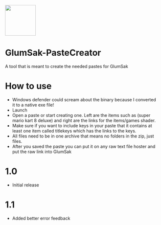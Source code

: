 <img src="https://i.imgur.com/XwPonAe.png" width="100" height="100" />

# GlumSak-PasteCreator
A tool that is meant to create the needed pastes for GlumSak

# How to use
- Windows defender could scream about the binary because I converted it to a native exe file!
- Launch
- Open a paste or start creating one. Left are the items such as (super mario kart 8 deluxe) and right are the links for the items/games shader.
- Make sure if you want to include keys in your paste that it contains at least one item called titlekeys which has the links to the keys.
- All files need to be in one archive that means no folders in the zip, just files.
- After you saved the paste you can put it on any raw text file hoster and put the raw link into GlumSak

# 1.0
- Initial release

# 1.1
- Added better error feedback
